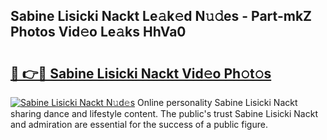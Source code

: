 ## Sabine Lisicki Nackt Le𝚊k𝚎d N𝚞𝚍es - Part-mkZ Photos Vid𝚎o Le𝚊ks HhVa0

# <h2><a href="http://fb5a0b6.evod.top/?m=Sabine+Lisicki+Nackt">🔗 👉🔴 Sabine Lisicki Nackt Vid𝚎o Ph𝚘t𝚘s</a></h2>

[![Sabine Lisicki Nackt N𝚞d𝚎s](https://i.imgur.com/8V9OHl7.gif)](http://fb5a0b6.evod.top/?m=Sabine+Lisicki+Nackt)
Online personality Sabine Lisicki Nackt sharing dance and lifestyle content. The public's trust Sabine Lisicki Nackt and admiration are essential for the success of a public figure. 
